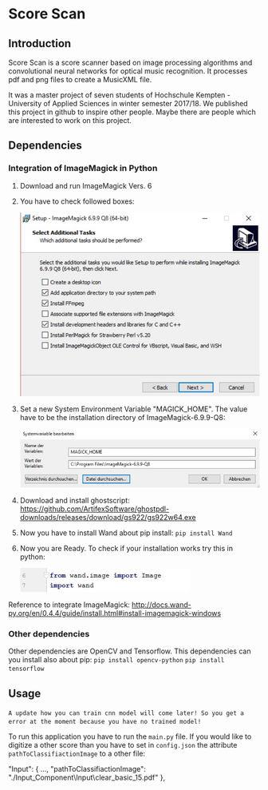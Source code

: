 ﻿# Score Scan
 
 ## Introduction
Score Scan is a score scanner based on image processing algorithms and convolutional neural networks for optical music recognition.
It processes pdf and png files to create a MusicXML file.

It was a master project of seven students of Hochschule Kempten - University of Applied Sciences in winter semester 2017/18. We published this project in github to inspire other people. Maybe there are people which are interested to work on this project.

## Dependencies

### Integration of ImageMagick in Python

1. Download and run ImageMagick Vers. 6

2. You have to check followed boxes:

   ![Setup - ImageMagick 6.9.9 Q8](https://github.com/jadeskon/score-scan/blob/master/sources/images/readme_md/SelectAdditionalTasks.jpg "Setup - ImageMagick 6.9.9 Q8")

3. Set a new System Environment Variable "MAGICK_HOME". The value have to be the installation directory of ImageMagick-6.9.9-Q8:

   ![System variables](https://github.com/jadeskon/score-scan/blob/master/sources/images/readme_md/EditSystemVariables.jpg "System variables")

4. Download and install ghostscript:
https://github.com/ArtifexSoftware/ghostpdl-downloads/releases/download/gs922/gs922w64.exe

5. Now you have to install Wand about pip install:
`pip install Wand`

6. Now you are Ready. To check if your installation works try this in python: 

   ![Wand Header](https://github.com/jadeskon/score-scan/blob/master/sources/images/readme_md/Wand_Header.jpg "Wand Header")

Reference to integrate ImageMagick: http://docs.wand-py.org/en/0.4.4/guide/install.html#install-imagemagick-windows

### Other dependencies
Other dependencies are OpenCV and Tensorflow. This dependencies can you install also about pip:
`pip install opencv-python`
`pip install tensorflow`

## Usage
`A update how you can train cnn model will come later! So you get a error at the moment because you have no trained model!`

To run this application you have to run the `main.py` file. If you would like to digitize a other score than you have to set in `config.json` the attribute `pathToClassifiactionImage` to a other file:

  "Input": {
    ...,
    "pathToClassifiactionImage": "./Input_Component\\Input\\clear_basic_15.pdf"
  },
